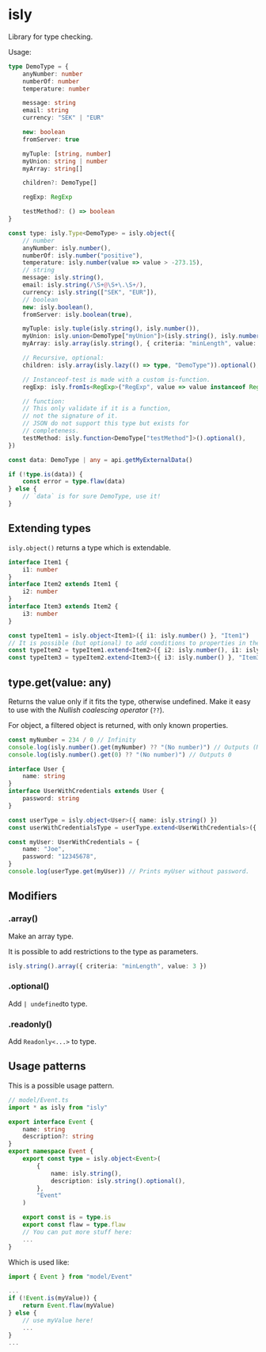 # isly

Library for type checking.

Usage:

```typescript
type DemoType = {
	anyNumber: number
	numberOf: number
	temperature: number

	message: string
	email: string
	currency: "SEK" | "EUR"

	new: boolean
	fromServer: true

	myTuple: [string, number]
	myUnion: string | number
	myArray: string[]

	children?: DemoType[]

	regExp: RegExp

	testMethod?: () => boolean
}

const type: isly.Type<DemoType> = isly.object({
	// number
	anyNumber: isly.number(),
	numberOf: isly.number("positive"),
	temperature: isly.number(value => value > -273.15),
	// string
	message: isly.string(),
	email: isly.string(/\S+@\S+\.\S+/),
	currency: isly.string(["SEK", "EUR"]),
	// boolean
	new: isly.boolean(),
	fromServer: isly.boolean(true),

	myTuple: isly.tuple(isly.string(), isly.number()),
	myUnion: isly.union<DemoType["myUnion"]>(isly.string(), isly.number()),
	myArray: isly.array(isly.string(), { criteria: "minLength", value: 1 }),

	// Recursive, optional:
	children: isly.array(isly.lazy(() => type, "DemoType")).optional(),

	// Instanceof-test is made with a custom is-function.
	regExp: isly.fromIs<RegExp>("RegExp", value => value instanceof RegExp),

	// function:
	// This only validate if it is a function,
	// not the signature of it.
	// JSON do not support this type but exists for
	// completeness.
	testMethod: isly.function<DemoType["testMethod"]>().optional(),
})

const data: DemoType | any = api.getMyExternalData()

if (!type.is(data)) {
	const error = type.flaw(data)
} else {
	// `data` is for sure DemoType, use it!
}
```

## Extending types

`isly.object()` returns a type which is extendable.

```typescript
interface Item1 {
	i1: number
}
interface Item2 extends Item1 {
	i2: number
}
interface Item3 extends Item2 {
	i3: number
}

const typeItem1 = isly.object<Item1>({ i1: isly.number() }, "Item1")
// It is possible (but optional) to add conditions to properties in the base-type:
const typeItem2 = typeItem1.extend<Item2>({ i2: isly.number(), i1: isly.number(value => value >= 400) }, "Item2")
const typeItem3 = typeItem2.extend<Item3>({ i3: isly.number() }, "Item3")
```

## type.get(value: any)

Returns the value only if it fits the type, otherwise undefined. Make it easy to use with the _Nullish coalescing operator_ (`??`).

For object, a filtered object is returned, with only known properties.

```typescript
const myNumber = 234 / 0 // Infinity
console.log(isly.number().get(myNumber) ?? "(No number)") // Outputs (No number)
console.log(isly.number().get(0) ?? "(No number)") // Outputs 0
```

```typescript
interface User {
	name: string
}
interface UserWithCredentials extends User {
	password: string
}

const userType = isly.object<User>({ name: isly.string() })
const userWithCredentialsType = userType.extend<UserWithCredentials>({ password: isly.string() })

const myUser: UserWithCredentials = {
	name: "Joe",
	password: "12345678",
}
console.log(userType.get(myUser)) // Prints myUser without password.
```

## Modifiers

### .array()

Make an array type.

It is possible to add restrictions to the type as parameters.
```typescript
isly.string().array({ criteria: "minLength", value: 3 })
```

### .optional()

Add `| undefined`to type.

### .readonly()

Add `Readonly<...>` to type.

## Usage patterns

This is a possible usage pattern.

```typescript
// model/Event.ts
import * as isly from "isly"

export interface Event {
	name: string
	description?: string
}
export namespace Event {
	export const type = isly.object<Event>(
		{
			name: isly.string(),
			description: isly.string().optional(),
		},
		"Event"
	)

	export const is = type.is
	export const flaw = type.flaw
	// You can put more stuff here:
	...
}
```

Which is used like:

```typescript
import { Event } from "model/Event"

...
if (!Event.is(myValue)) {
	return Event.flaw(myValue)
} else {
	// use myValue here!
	...
}
...

```
